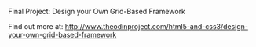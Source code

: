 Final Project: Design your Own Grid-Based Framework

Find out more at: http://www.theodinproject.com/html5-and-css3/design-your-own-grid-based-framework
